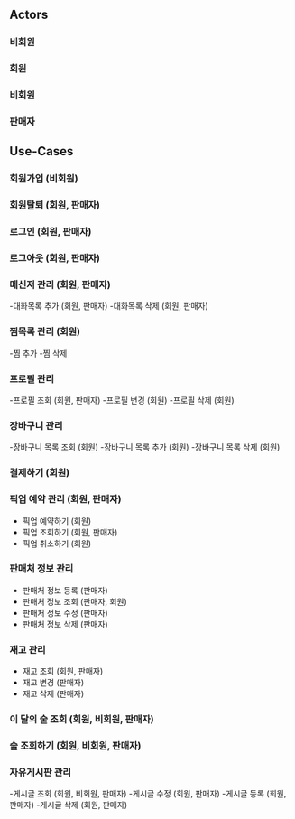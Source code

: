 
## Actors

### 비회원
### 회원
### 비회원
### 판매자

## Use-Cases
### 회원가입 (비회원)
### 회원탈퇴 (회원, 판매자)
### 로그인 (회원, 판매자)
### 로그아웃 (회원, 판매자)

### 메신저 관리 (회원, 판매자)
  -대화목록 추가 (회원, 판매자)
  -대화목록 삭제 (회원, 판매자)
### 찜목록 관리 (회원)
  -찜 추가
  -찜 삭제   
### 프로필 관리 
  -프로필 조회 (회원, 판매자)
  -프로필 변경 (회원)
  -프로필 삭제 (회원)
### 장바구니 관리 
  -장바구니 목록 조회 (회원)
  -장바구니 목록 추가 (회원)
  -장바구니 목록 삭제 (회원)
  
### 결제하기 (회원)
  
### 픽업 예약 관리 (회원, 판매자)
  - 픽업 예약하기 (회원)
  - 픽업 조회하기 (회원, 판매자)
  - 픽업 취소하기 (회원)

### 판매처 정보 관리
  - 판매처 정보 등록 (판매자)
  - 판매처 정보 조회 (판매자, 회원)
  - 판매처 정보 수정 (판매자)
  - 판매처 정보 삭제 (판매자) 
  
### 재고 관리
  - 재고 조회 (회원, 판매자)
  - 재고 변경 (판매자)
  - 재고 삭제 (판매자)
  

### 이 달의 술 조회 (회원, 비회원, 판매자)

### 술 조회하기 (회원, 비회원, 판매자)

### 자유게시판 관리 
  -게시글 조회 (회원, 비회원, 판매자)
  -게시글 수정 (회원, 판매자)
  -게시글 등록 (회원, 판매자)
  -게시글 삭제 (회원, 판매자)
 
 
